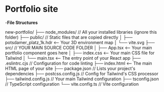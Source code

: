 # Portfolio site



-**File Structures**

new-portfolio/
├── node_modules/      // All your installed libraries (ignore this folder)
├── public/            // Static files that are copied directly
│   ├── potsdamer_platz_1k.hdr  <-- Your 3D environment map
│   └── vite.svg
├── src/               // YOUR MAIN SOURCE CODE FOLDER
│   ├── App.tsx        <-- Your main portfolio component goes here
│   ├── index.css      <-- Your main CSS file for Tailwind
│   └── main.tsx       <-- The entry point of your React app
├── .eslintrc.cjs      // Configuration for code linting
├── index.html         <-- The main HTML page of your site
├── package.json       // Lists your project's dependencies
├── postcss.config.js  // Config for Tailwind's CSS processor
├── tailwind.config.js // Your main Tailwind configuration
├── tsconfig.json      // TypeScript configuration
└── vite.config.ts     // Vite configuration